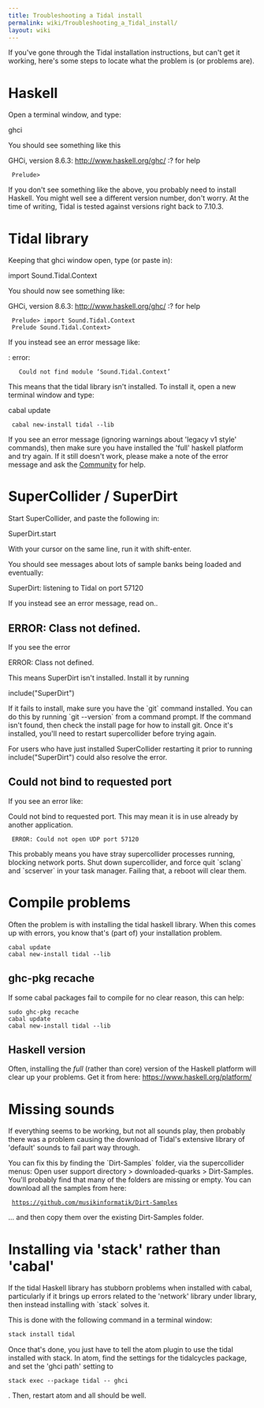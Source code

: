 ```yaml
---
title: Troubleshooting a Tidal install
permalink: wiki/Troubleshooting_a_Tidal_install/
layout: wiki
---
```


<languages/> <translate> If you've gone through the Tidal installation
instructions, but can't get it working, here's some steps to locate what
the problem is (or problems are).

# Haskell

Open a terminal window, and type:

ghci

You should see something like this

GHCi, version 8.6.3: <http://www.haskell.org/ghc/> :? for help

` Prelude> `

If you don't see something like the above, you probably need to install
Haskell. You might well see a different version number, don't worry. At
the time of writing, Tidal is tested against versions right back to
7.10.3.

# Tidal library

Keeping that ghci window open, type (or paste in):

import Sound.Tidal.Context

You should now see something like:

GHCi, version 8.6.3: <http://www.haskell.org/ghc/> :? for help

` Prelude> import Sound.Tidal.Context`  
` Prelude Sound.Tidal.Context> `

If you instead see an error message like:

<no location info>: error:

`   Could not find module ‘Sound.Tidal.Context’`

This means that the tidal library isn't installed. To install it, open a
new terminal window and type:

cabal update

` cabal new-install tidal --lib`

If you see an error message (ignoring warnings about 'legacy v1 style'
commands), then make sure you have installed the 'full' haskell platform
and try again. If it still doesn't work, please make a note of the error
message and ask the [Community](/wiki/Community "wikilink") for help.

# SuperCollider / SuperDirt

Start SuperCollider, and paste the following in:

SuperDirt.start

With your cursor on the same line, run it with shift-enter.

You should see messages about lots of sample banks being loaded and
eventually:

SuperDirt: listening to Tidal on port 57120

If you instead see an error message, read on..

## ERROR: Class not defined.

If you see the error

ERROR: Class not defined.

This means SuperDirt isn't installed. Install it by running

include("SuperDirt")

If it fails to install, make sure you have the \`git\` command
installed. You can do this by running \`git --version\` from a command
prompt. If the command isn't found, then check the install page for how
to install git. Once it's installed, you'll need to restart
supercollider before trying again.

For users who have just installed SuperCollider restarting it prior to
running include("SuperDirt") could also resolve the error.

## Could not bind to requested port

If you see an error like:

Could not bind to requested port. This may mean it is in use already by
another application.

` ERROR: Could not open UDP port 57120`

This probably means you have stray supercollider processes running,
blocking network ports. Shut down supercollider, and force quit
\`sclang\` and \`scserver\` in your task manager. Failing that, a reboot
will clear them.

# Compile problems

Often the problem is with installing the tidal haskell library. When
this comes up with errors, you know that's (part of) your installation
problem.

``` shell
cabal update
cabal new-install tidal --lib
```

## ghc-pkg recache

If some cabal packages fail to compile for no clear reason, this can
help:

``` shell
sudo ghc-pkg recache
cabal update
cabal new-install tidal --lib
```

## Haskell version

Often, installing the *full* (rather than core) version of the Haskell
platform will clear up your problems. Get it from here:
<https://www.haskell.org/platform/>

# Missing sounds

If everything seems to be working, but not all sounds play, then
probably there was a problem causing the download of Tidal's extensive
library of 'default' sounds to fail part way through.

You can fix this by finding the \`Dirt-Samples\` folder, via the
supercollider menus: Open user support directory \> downloaded-quarks \>
Dirt-Samples. You'll probably find that many of the folders are missing
or empty. You can download all the samples from here:

` `[`https://github.com/musikinformatik/Dirt-Samples`](https://github.com/musikinformatik/Dirt-Samples)

... and then copy them over the existing Dirt-Samples folder.

# Installing via 'stack' rather than 'cabal'

If the tidal Haskell library has stubborn problems when installed with
cabal, particularly if it brings up errors related to the 'network'
library under library, then instead installing with \`stack\` solves it.

This is done with the following command in a terminal window:

``` bash
stack install tidal
```

Once that's done, you just have to tell the atom plugin to use the tidal
installed with stack. In atom, find the settings for the tidalcycles
package, and set the 'ghci path' setting to

    stack exec --package tidal -- ghci

. Then, restart atom and all should be well. </translate>
